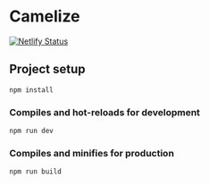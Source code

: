 # Camelize

[![Netlify Status](https://api.netlify.com/api/v1/badges/cd3556ac-6364-4dda-8bbd-ba4f8c2e0225/deploy-status)](https://app.netlify.com/sites/sharp-payne-dabf94/deploys)

## Project setup

```
npm install
```

### Compiles and hot-reloads for development

```
npm run dev
```

### Compiles and minifies for production

```
npm run build
```
